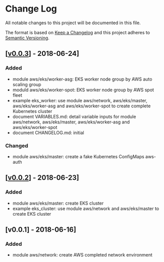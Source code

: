 # Change Log

All notable changes to this project will be documented in this file.

The format is based on [Keep a Changelog](http://keepachangelog.com/) and this
project adheres to [Semantic Versioning](http://semver.org/).


## [[v0.0.3](https://github.com/getamis/vishwakarma/compare/v0.0.3...v0.0.2)] - 2018-06-24]

### Added

- module aws/eks/worker-asg: EKS worker node group by AWS auto scaling group
- moduld aws/eks/worker-spot: EKS worker node group by AWS spot fleet
- example eks_worker: use module aws/network, aws/eks/master, aws/eks/worker-asg and aws/eks/worker-spot to create complete Kubernetes cluster
- document VARIABLES.md: detail variable inputs for module aws/network, aws/eks/master, aws/eks/worker-asg and aws/eks/worker-spot
- document CHANGELOG.md: initial

### Changed

- module aws/eks/master: create a fake Kubernetes ConfigMaps aws-auth

## [[v0.0.2](https://github.com/getamis/vishwakarma/compare/v0.0.3...v0.0.1)] - 2018-06-23]

### Added

- module aws/eks/master: create EKS cluster
- example eks_cluster: use module aws/network and aws/eks/master to create EKS cluster

## [v0.0.1] - 2018-06-16]

### Added

- module aws/network: create AWS completed network environment

